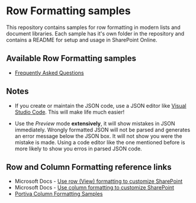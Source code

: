 # Row Formatting samples

This repository contains samples for row formatting in modern lists and document libraries. Each sample has it's own folder in the repository and contains a README for setup and usage in SharePoint Online.

## Available Row Formatting samples

- [Frequently Asked Questions](https://github.com/Portiva-O365/row-formatting/tree/master/FAQ)

## Notes
- If you create or maintain the JSON code, use a JSON editor like [Visual Studio Code](https://code.visualstudio.com/). This will make life much easier!

- Use the _Preview_ mode **extensively**, it will show mistakes in JSON immediately. Wrongly formatted JSON will not be parsed and generates an error message below the JSON box. It will not show you were the mistake is made. Using a code editor like the one mentioned before is more likely to show you erros in parsed JSON code.

## Row and Column Formatting reference links
- Microsoft Docs - [Use row (View) formatting to customize SharePoint][link-ms-rowformatting] 
- Microsoft Docs - [Use column formatting to customize SharePoint][link-ms-columnformatting]
- [Portiva Column Formatting Samples][link-portiva-columnformatting]

[link-ms-columnformatting]: https://docs.microsoft.com/en-us/sharepoint/dev/declarative-customization/column-formatting
[link-ms-rowformatting]: https://docs.microsoft.com/en-us/sharepoint/dev/declarative-customization/view-formatting
[link-portiva-columnformatting]: https://github.com/Portiva-O365/column-formatting